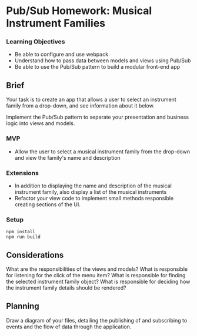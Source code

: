# Pub/Sub Homework: Musical Instrument Families

### Learning Objectives

- Be able to configure and use webpack
- Understand how to pass data between models and views using Pub/Sub
- Be able to use the Pub/Sub pattern to build a modular front-end app

## Brief

Your task is to create an app that allows a user to select an instrument family from a drop-down, and see information about it below.

Implement the Pub/Sub pattern to separate your presentation and business logic into views and models.

### MVP

- Allow the user to select a musical instrument family from the drop-down and view the family's name and description

### Extensions

- In addition to displaying the name and description of the musical instrument family, also display a list of the musical instruments
- Refactor your view code to implement small methods responsible creating sections of the UI.

### Setup

```
npm install 
npm run build
```


## Considerations

What are the responsibilities of the views and models? What is responsible for listening for the click of the menu item? What is responsible for finding the selected instrument family object? What is responsible for deciding how the instrument family details should be rendered?

## Planning

Draw a diagram of your files, detailing the publishing of and subscribing to events and the flow of data through the application.
